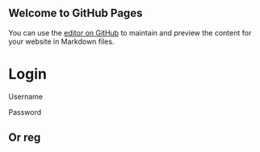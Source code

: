 ## Welcome to GitHub Pages

You can use the [editor on GitHub](https://github.com/aksjag/howtolivelifefordummies/edit/master/index.md) to maintain and preview the content for your website in Markdown files.

<!DOCTYPE html>
<html>
<head>
<title>Livin Life</title>
</head>
<body>

<h1>Login</h1>
<p>Username</p>
<p>Password</p>

<h2>Or reg

</body>
</html>
